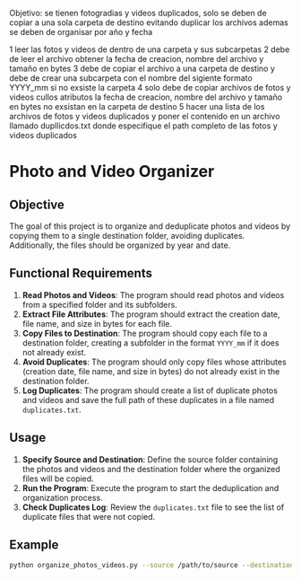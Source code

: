 Objetivo: se tienen fotogradias y videos duplicados, solo se deben de copiar a una sola carpeta de destino evitando duplicar los archivos
ademas se deben de organisar por año y fecha

1 leer las fotos y videos de dentro de una carpeta y sus subcarpetas
2 debe de leer el archivo obtener la fecha de creacion, nombre del archivo y tamaño en bytes
3 debe de copiar el archivo a una carpeta de destino y debe de crear una subcarpeta con el nombre del sigiente formato 
  YYYY_mm si no exsiste la carpeta 
4 solo debe de copiar archivos de fotos y videos cullos atributos la fecha de creacion, nombre del archivo y tamaño en bytes no exsistan en la carpeta de destino
5 hacer una lista de los archivos de fotos y videos duplicados y poner el contenido en un archivo llamado dupllicdos.txt donde especifique el path completo de las fotos y videos duplicados
# Photo and Video Organizer

## Objective
The goal of this project is to organize and deduplicate photos and videos by copying them to a single destination folder, avoiding duplicates. Additionally, the files should be organized by year and date.

## Functional Requirements

1. **Read Photos and Videos**: The program should read photos and videos from a specified folder and its subfolders.
2. **Extract File Attributes**: The program should extract the creation date, file name, and size in bytes for each file.
3. **Copy Files to Destination**: The program should copy each file to a destination folder, creating a subfolder in the format `YYYY_mm` if it does not already exist.
4. **Avoid Duplicates**: The program should only copy files whose attributes (creation date, file name, and size in bytes) do not already exist in the destination folder.
5. **Log Duplicates**: The program should create a list of duplicate photos and videos and save the full path of these duplicates in a file named `duplicates.txt`.

## Usage

1. **Specify Source and Destination**: Define the source folder containing the photos and videos and the destination folder where the organized files will be copied.
2. **Run the Program**: Execute the program to start the deduplication and organization process.
3. **Check Duplicates Log**: Review the `duplicates.txt` file to see the list of duplicate files that were not copied.

## Example

```bash
python organize_photos_videos.py --source /path/to/source --destination /path/to/destination
